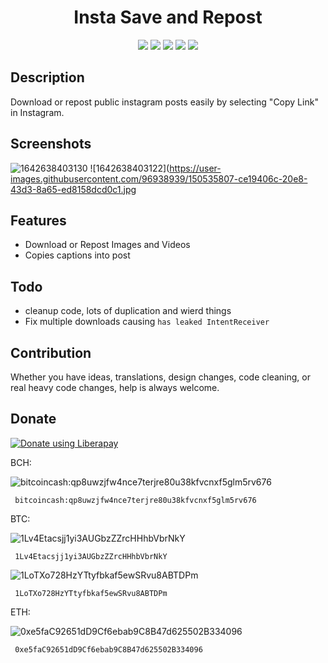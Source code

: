 <h1 align="center">
  Insta Save and Repost
</h1>

<p align="center">
<a href="https://github.com/sschueller/easyrepost/releases/latest" alt="GitHub release"><img src="https://img.shields.io/github/release/sschueller/easyrepost.svg" ></a>
<a href="https://www.gnu.org/licenses/gpl-3.0" alt="License: GPLv3"><img src="https://img.shields.io/badge/License-GPL%20v3-blue.svg"></a>
<a href="https://f-droid.org/de/packages/net.schueller.instarepost/" alt="F-Droid release"><img src="https://img.shields.io/f-droid/v/net.schueller.instarepost.svg"></a>
<a href="https://hosted.weblate.org/projects/easyrepost/" alt="Translation Status"><img src="https://hosted.weblate.org/widgets/easyrepost/-/svg-badge.svg"></a>
<a href="https://liberapay.com/sschueller/donate" alt="Donate Link"><img src="http://img.shields.io/liberapay/patrons/sschueller.svg?logo=liberapay"></a>
</p>



## Description
Download or repost public instagram posts easily by selecting "Copy Link" in Instagram.


## Screenshots

![1642638403130](https://user-images.githubusercontent.com/96938939/150535780-5a81127f-9328-44c2-9529-de8a87b095dd.jpg)
![1642638403122](https://user-images.githubusercontent.com/96938939/150535807-ce19406c-20e8-43d3-8a65-ed8158dcd0c1.jpg

## Features
* Download or Repost Images and Videos
* Copies captions into post

## Todo
* cleanup code, lots of duplication and wierd things
* Fix multiple downloads causing `has leaked IntentReceiver`

## Contribution
Whether you have ideas, translations, design changes, code cleaning, or real heavy code changes, help is always welcome.

## Donate

<noscript><a href="https://liberapay.com/sschueller/donate"><img alt="Donate using Liberapay" src="https://liberapay.com/assets/widgets/donate.svg"></a></noscript>


BCH:

<img alt="bitcoincash:qp8uwzjfw4nce7terjre80u38kfvcnxf5glm5rv676"
     src="https://bwipjs-api.metafloor.com/?bcid=qrcode&text=bitcoincash:qp8uwzjfw4nce7terjre80u38kfvcnxf5glm5rv676">

     bitcoincash:qp8uwzjfw4nce7terjre80u38kfvcnxf5glm5rv676

BTC:

<img alt="1Lv4Etacsjj1yi3AUGbzZZrcHHhbVbrNkY"
     src="https://bwipjs-api.metafloor.com/?bcid=qrcode&text=1Lv4Etacsjj1yi3AUGbzZZrcHHhbVbrNkY">

     1Lv4Etacsjj1yi3AUGbzZZrcHHhbVbrNkY

<img alt="1LoTXo728HzYTtyfbkaf5ewSRvu8ABTDPm"
     src="https://bwipjs-api.metafloor.com/?bcid=qrcode&text=1LoTXo728HzYTtyfbkaf5ewSRvu8ABTDPm">
     
     1LoTXo728HzYTtyfbkaf5ewSRvu8ABTDPm

ETH:

<img alt="0xe5faC92651dD9Cf6ebab9C8B47d625502B334096"
     src="https://bwipjs-api.metafloor.com/?bcid=qrcode&text=0xe5faC92651dD9Cf6ebab9C8B47d625502B334096">

     0xe5faC92651dD9Cf6ebab9C8B47d625502B334096

